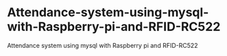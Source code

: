 # Attendance-system-using-mysql-with-Raspberry-pi-and-RFID-RC522
Attendance system using mysql with Raspberry pi and RFID-RC522
